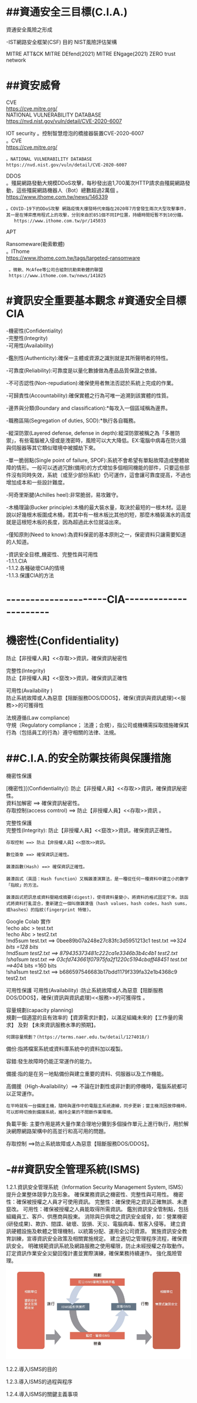 ##資通安全三目標(C.I.A.)
======
資通安全風險之形成

-IST網路安全框架(CSF)
   目的
NIST風險評估架構

MITRE ATT&CK
MITRE DEfend(2021)
MITRE ENgage(2021)
ZERO trust network




##資安威脅  
=======
CVE  
https://cve.mitre.org/  
NATIONAL VULNERABILITY DATABASE  
<https://nvd.nist.gov/vuln/detail/CVE-2020-6007>  


IOT security
    。控制智慧燈泡的橋接器裝置CVE-2020-6007  
    。CVE     
          https://cve.mitre.org/            
          
    。NATIONAL VULNERABILITY DATABASE   
    https://nvd.nist.gov/vuln/detail/CVE-2020-6007  
          
    
          
DDOS  
    。殭屍網路發動大規模DDoS攻擊，每秒發出逾1,700萬次HTTP請求由殭屍網路發動，這些殭屍網路機器人（Bot）總數超過2萬個 。  
       https://www.ithome.com.tw/news/146339   
     
    。COVID-19下的DDoS攻擊 網路疫情大爆發時代來臨在2020年7月曾發生兩次大型攻擊事件，其一是在博弈應用程式上的攻擊，分別來自於851個不同IP位置，持續時間短暫不到10分鐘。    
       https://www.ithome.com.tw/pr/145033
    
  
APT  


Ransomeware(勒索軟體)  
     。IThome  
     https://www.ithome.com.tw/tags/targeted-ransomware  
     
     。微軟、McAfee等公司合組對抗勒索軟體的聯盟
     https://www.ithome.com.tw/news/141825



#資訊安全重要基本觀念  #資通安全目標CIA  
======
-機密性(Confidentiality)  
-完整性(Integrity)  
-可用性(Availability)  

-鑑別性(Authenticity):確保一主體或資源之識別就是其所聲明者的特性。  

-可靠度(Reliability):可靠度是以量化數據做為產品品質保證之依據。

-不可否認性(Non-repudiation):確保使用者無法否認於系統上完成的作業。

-可歸責性(Accountability):確保實體之行為可唯一追溯到該實體的性質。  

-邊界與分類(Boundary and classification):*每攻入一個區域稱為邊界。    

-職務區隔(Segregation of duties, SOD):*執行各自職務。  

-縱深防禦(Layered defense, defense in depth):縱深防禦被稱之為「多層防禦」，有些電腦被入侵或是洩密時，風險可以大大降低。EX:電腦中病毒在防火牆與伺服器等其它類似環境中被攔劫下來。  

-單一脆弱點(Single point of failure, SPOF):系統不會希望有單點故障造成整體故障的情形。一般可以透過冗餘(備用)的方式增加多個相同機能的部件，只要這些部件沒有同時失效，系統（或至少部份系統）仍可運作，這會讓可靠度提高，不過也增加成本和一些設計難度。

-阿奇里斯腱(Achilles heel):非常脆弱，易攻難守。

-木桶理論(Bucker principle):木桶的最大裝水量，取決於最短的一根木材。這是說以好幾根木板圍成木桶，若其中有一根木板比其他的短，那麼木桶裝滿水的高度就是這根短木板的長度，因為超過此水位就溢出來。  

-僅知原則(Need to know):為資料保密的基本原則之一，保密資料只讓需要知道的人知道。  

-資訊安全目標_機密性、完整性與可用性  
   -1.1.1.CIA  
   -1.1.2.各種破壞CIA的情境  
   -1.1.3.保護CIA的方法  
   
---------------------CIA----------------------  
====
機密性(Confidentiality)  
===
防止【非授權人員】<<存取>>資訊，確保資訊秘密性  

完整性(Integrity)  
防止【非授權人員】<<竄改>>資訊，確保資訊正確性  

可用性(Availability )  
防止系統故障或人為惡意【阻斷服務DOS/DDOS】，確保{資訊與資訊處理}<<服務>>的可獲得性  

法規遵循(Law compliance)  
守規（Regulatory compliance； 法遵；合規），指公司或機構需採取措施確保其行為（包括員工的行為）遵守相關的法律、法規。  
   

##C.I.A.的安全防禦技術與保護措施  
====
機密性保護  

[機密性][(Confidentiality)]: 防止【非授權人員】<<存取>>資訊，確保資訊秘密性。    
資料加解密 ==> 確保資訊秘密性。    
存取控制(access comtrol) ==> 防止【非授權人員】<<存取>>資訊 。   

完整性保護  
  完整性(Integrity): 防止【非授權人員】<<竄改>>資訊，確保資訊正確性。
  
    存取控制 ==> 防止【非授權人員】<<竄改>>資訊。    
    
    數位簽章 ==> 確保資訊正確性。    
    
    雜湊函數(Hash) ==> 確保資訊正確性。    
    
    雜湊函式（英語：Hash function）又稱雜湊演算法，是一種從任何一種資料中建立小的數字「指紋」的方法。  
    
    雜湊函式把訊息或資料壓縮成摘要(digest)，使得資料量變小，將資料的格式固定下來。該函式將資料打亂混合，重新建立一個叫做雜湊值（hash values，hash codes，hash sums，或hashes）的指紋(fingerprint 特徵)。  
    
Google Colab 實作  
  !echo abc > test.txt  
  !echo Abc > test2.txt  
  !md5sum test.txt  ==> 0bee89b07a248e27c83fc3d5951213c1  test.txt  ==>32*4 bits =128 bits  
  !md5sum test2.txt ==> 879435373481c222ca1e3346b3b4c4b1  test2.txt  
  !sha1sum test.txt ==> 03cfd743661f07975fa2f1220c5194cbaff48451  test.txt ==>40*4 bits =160 bits  
  !sha1sum test2.txt ==> b686597546683b17bdd1179f339fa32e1b4368c9  test2.txt  
 

可用性保護
  可用性(Availability) :防止系統故障或人為惡意【阻斷服務DOS/DDOS】，確保{資訊與資訊處理}<<服務>>的可獲得性  。 
  
  容量規劃(capacity planning)  
    規劃一個適當的且有效率的【資源需求計劃】，以滿足組織未來的【工作量的需求】 及對 【未來資訊服務水準的預期】。
    
    何謂容量規劃？(https://terms.naer.edu.tw/detail/1274018/)  
  備份:指將檔案系統或資料庫系統中的資料加以複製。  
  
  容錯:發生故障時仍能正常運作的能力。  
 
  備援:指的是在另一地點備份與建立重要的資料、伺服器以及工作機能。  
  
  高備援（High-Availability）==> 不論在計劃性或非計劃的停機時，電腦系統都可以正常運作。  
  
    在平時就有一台備援主機，隨時與運作中的電腦主系統連線，同步更新；當主機流因故停機時，可以即時切換到備援系統，維持企業的不間斷作業環境。  
    
   負載平衡: 主要作用是將大量作業合理地分攤到多個操作單元上進行執行，用於解決網際網路架構中的高並行和高可用的問題。  
   
  存取控制 ==>防止系統故障或人為惡意【阻斷服務DOS/DDOS】。
  
  
  -##資訊安全管理系統(ISMS)    
  ===
   1.2.1.資訊安全管理系統（Information Security Management System, ISMS）  
      提升企業整体競爭力及形象。
      確保業務資訊之機密性、完整性與可用性。
      機密性：確保被授權之人員才可使用資訊。
      完整性：確保使用之資訊正確無誤、未遭竄改。
      可用性：確保被授權之人員能取得所需資訊。
      鑑別資訊安全管制點，包括組織員工、客戶、供應商與股東。
      消除與日俱增之資訊安全威脅，如：營業機密(研發成果)、欺詐、間諜、破壞、毀損、天災、電腦病毒、駭客入侵等。
      建立資訊硬體設施及軟體之管理機制，以統籌分配、運用全公司資源。
      實施資訊安全教育訓練，宣導資訊安全政策及相關實施規定。
      建立適切之管理程序流程，確保資訊安全。
      明確規範資訊系統及網路服務之使用權限，防止未經授權之存取動作。
      訂定資訊作業安全災變回復計畫並實際演練，確保業務持續運作。
      強化風險管理。
   ![擷取](https://github.com/j27554212/iPAS/blob/main/%E6%93%B7%E5%8F%96.PNG)
   
   1.2.2.導入ISMS的目的    
   
   1.2.3.導入ISMS的過程與程序    
   
   1.2.4.導入ISMS的關鍵主義事項    
   
   
